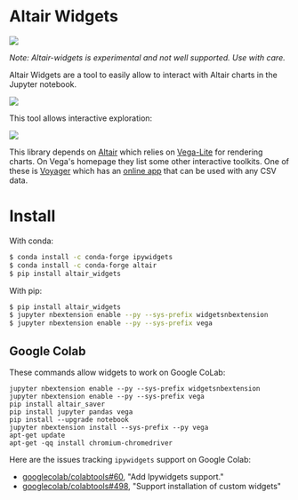 # Altair Widgets

![](https://api.travis-ci.org/altair-viz/altair_widgets.svg?branch=master)

*Note: Altair-widgets is experimental and not well supported. Use with care.*

Altair Widgets are a tool to easily allow to interact with Altair charts in the
Jupyter notebook.

![](examples/iris-basic.gif)

This tool allows interactive exploration:

![](examples/iris-stdev.gif)

This library depends on [Altair] which relies on [Vega-Lite] for rendering
charts.  On Vega's homepage they list some other interactive toolkits.  One of
these is [Voyager] which has an [online app] that can be used with any CSV
data.

# Install

With conda:

``` bash
$ conda install -c conda-forge ipywidgets
$ conda install -c conda-forge altair
$ pip install altair_widgets
```

With pip:

``` bash
$ pip install altair_widgets
$ jupyter nbextension enable --py --sys-prefix widgetsnbextension
$ jupyter nbextension enable --py --sys-prefix vega
```

## Google Colab

These commands allow widgets to work on Google CoLab:

``` shell
jupyter nbextension enable --py --sys-prefix widgetsnbextension
jupyter nbextension enable --py --sys-prefix vega
pip install altair_saver
pip install jupyter pandas vega
pip install --upgrade notebook
jupyter nbextension install --sys-prefix --py vega
apt-get update
apt-get -qq install chromium-chromedriver
```

Here are the issues tracking `ipywidgets` support on Google Colab:

* [googlecolab/colabtools#60][60], "Add Ipywidgets support."
* [googlecolab/colabtools#498][498], "Support installation of custom widgets"

[60]:https://github.com/googlecolab/colabtools/issues/60
[498]:https://github.com/googlecolab/colabtools/issues/498


[Altair]:https://altair-viz.github.io
[vega-lite]:https://vega.github.io
[modrian-rest-ui]:https://github.com/jazzido/mondrian-rest-ui
[Voyager]:https://github.com/vega/voyager
[online app]:https://uwdata.github.io/voyager2/
